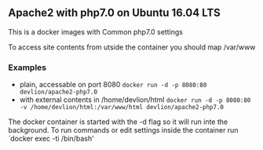 ## Apache2 with php7.0 on Ubuntu 16.04 LTS

This is a docker images with Common php7.0 settings

To access site contents from utside the container you should map /var/www

### Examples

- plain, accessable on port 8080 `docker run -d -p 8080:80 devlion/apache2-php7.0`
- with external contents in /home/devlion/html `docker run -d -p 8080:80 -v /home/devlion/html:/var/www/html devlion/apache2-php7.0`

The docker container is started with the -d flag so it will run inte the background. To run commands or edit settings inside
the container run `docker exec -ti <container id> /bin/bash'
 
